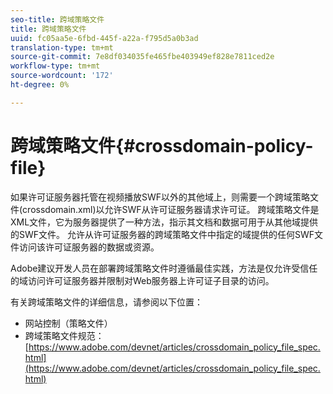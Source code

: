 ```yaml
---
seo-title: 跨域策略文件
title: 跨域策略文件
uuid: fc05aa5e-6fbd-445f-a22a-f795d5a0b3ad
translation-type: tm+mt
source-git-commit: 7e8df034035fe465fbe403949ef828e7811ced2e
workflow-type: tm+mt
source-wordcount: '172'
ht-degree: 0%

---
```



# 跨域策略文件{#crossdomain-policy-file}

如果许可证服务器托管在视频播放SWF以外的其他域上，则需要一个跨域策略文件(crossdomain.xml)以允许SWF从许可证服务器请求许可证。 跨域策略文件是XML文件，它为服务器提供了一种方法，指示其文档和数据可用于从其他域提供的SWF文件。 允许从许可证服务器的跨域策略文件中指定的域提供的任何SWF文件访问该许可证服务器的数据或资源。

Adobe建议开发人员在部署跨域策略文件时遵循最佳实践，方法是仅允许受信任的域访问许可证服务器并限制对Web服务器上许可证子目录的访问。

有关跨域策略文件的详细信息，请参阅以下位置：

* 网站控制（策略文件）
* 跨域策略文件规范：[https://www.adobe.com/devnet/articles/crossdomain_policy_file_spec.html](https://www.adobe.com/devnet/articles/crossdomain_policy_file_spec.html)

